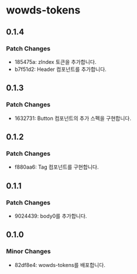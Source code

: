 # wowds-tokens

## 0.1.4

### Patch Changes

- 185475a: zIndex 토큰을 추가합니다.
- b7f51d2: Header 컴포넌트를 추가합니다.

## 0.1.3

### Patch Changes

- 1632731: Button 컴포넌트의 추가 스펙을 구현합니다.

## 0.1.2

### Patch Changes

- f880aa6: Tag 컴포넌트를 구현합니다.

## 0.1.1

### Patch Changes

- 9024439: body0를 추가합니다.

## 0.1.0

### Minor Changes

- 82df8e4: wowds-tokens를 배포합니다.
